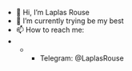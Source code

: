 - 👋 Hi, I’m Laplas Rouse
- 🌱 I’m currently trying be my best 
- 📫 How to reach me:
- - - Telegram: @LaplasRouse

<!---
LaplasRouse/LaplasRouse is a ✨ special ✨ repository because its `README.md` (this file) appears on your GitHub profile.
You can click the Preview link to take a look at your changes.
--->
